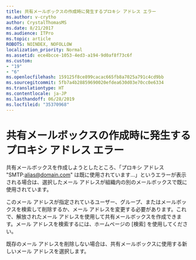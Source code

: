 ```yaml
---
title: 共有メールボックスの作成時に発生するプロキシ アドレス エラー
ms.author: v-crytho
author: CrystalThomasMS
ms.date: 8/21/2017
ms.audience: ITPro
ms.topic: article
ROBOTS: NOINDEX, NOFOLLOW
localization_priority: Normal
ms.assetid: ece4bcce-1053-4ed3-a194-9d0af8f73c6f
ms.custom:
- "19"
- "6"
ms.openlocfilehash: 159125f8ce899cacac665fb8a7025a791c4cd9bb
ms.sourcegitcommit: 5fb7a4b28859690020efdea630d03e70cc0e6334
ms.translationtype: HT
ms.contentlocale: ja-JP
ms.lasthandoff: 06/28/2019
ms.locfileid: "35370968"
---
```

# <a name="proxy-address-error-while-creating-a-shared-mailbox"></a>共有メールボックスの作成時に発生するプロキシ アドレス エラー

共有メールボックスを作成しようとしたところ、「プロキシ アドレス "SMTP:alias@domain.com" は既に使用されています...」というエラーが表示される場合は、選択したメール アドレスが組織内の別のメールボックスで既に使用されています。
  
このメール アドレスが指定されているユーザー、グループ、またはメールボックスを検索して削除するか、メール アドレスを変更する必要があります。これで、解放されたメール アドレスを使用して共有メールボックスを作成できます。メール アドレスを検索するには、ホームページの [検索] を使用してください。
  
既存のメール アドレスを削除しない場合は、共有メールボックスに使用する新しいメール アドレスを選択します。
  